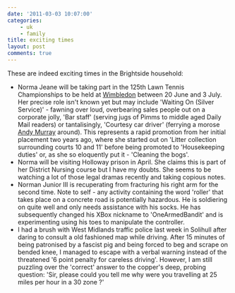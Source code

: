 ```yaml
---
date: '2011-03-03 10:07:00'
categories:
    - uk
    - family
title: exciting times
layout: post
comments: true
---
```

These are indeed exciting times in the Brightside household:

* Norma Jeane will be taking part in the 125th Lawn Tennis
  Championships to be held at
  [Wimbledon](http://nbrightside.com/blog/2008/07/06/wimbledon-match-report)
  between 20 June and 3 July. Her precise role isn't known yet but may
  include 'Waiting On (Silver Service)' - fawning over loud,
  overbearing sales people out on a corporate jolly, 'Bar staff'
  (serving jugs of Pimms to middle aged Daily Mail readers) or
  tantalisingly, 'Courtesy car driver' (ferrying a morose
  [Andy Murray](http://nbrightside.com/blog/2009/09/09/inside-the-mind-of-andy-murray)
  around). This represents a rapid promotion from her initial
  placement two years ago, where she started out on 'Litter collection
  surrounding courts 10 and 11' before being promoted to 'Housekeeping
  duties' or, as she so eloquently put it - 'Cleaning the bogs'.
* Norma will be visiting Holloway prison in April. She claims this is
  part of her District Nursing course but I have my doubts. She seems
  to be watching a lot of those legal dramas recently and taking
  copious notes.
* Norman Junior III is recuperating from fracturing his right arm for
  the second time. Note to self - any activity containing the word
  'roller' that takes place on a concrete road is potentially
  hazardous. He is soldiering on quite well and only needs assistance
  with his socks. He has subsequently changed his XBox nickname to
  'OneArmedBandit' and is experimenting using his toes to manipulate
  the controller.
* I had a brush with West Midlands traffic police last week in
  Solihull after daring to consult a old fashioned map while
  driving. After 15 minutes of being patronised by a fascist pig and
  being forced to beg and scrape on bended knee, I managed to escape
  with a verbal warning instead of the threatened '6 point penalty for
  careless driving'. However, I am still puzzling over the 'correct'
  answer to the copper's deep, probing question: 'Sir, please could
  you tell me why were you travelling at 25 miles per hour in a 30
  zone ?'

